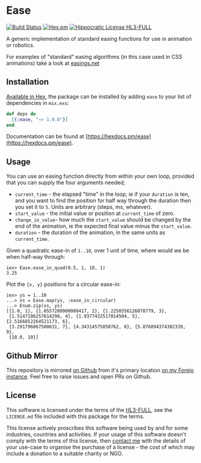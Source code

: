 # Ease

[![Build Status](https://drone.harton.dev/api/badges/james/ease/status.svg?ref=refs/heads/main)](https://drone.harton.dev/james/ease)
[![Hex.pm](https://img.shields.io/hexpm/v/ease.svg)](https://hex.pm/packages/ease)
[![Hippocratic License HL3-FULL](https://img.shields.io/static/v1?label=Hippocratic%20License&message=HL3-FULL&labelColor=5e2751&color=bc8c3d)](https://firstdonoharm.dev/version/3/0/full.html)

A generic implementation of standard easing functions for use in animation or
robotics.

For examples of "standard" easing algorithms (in this case used in CSS
animations) take a look at [easings.net](http://easings.net)

## Installation

[Available in Hex](https://hex.pm/packages/ease), the package can be installed
by adding `ease` to your list of dependencies in `mix.exs`:

```elixir
def deps do
  [{:ease, "~> 1.0.0"}]
end
```

Documentation can be found at [https://hexdocs.pm/ease](https://hexdocs.pm/ease).

## Usage

You can use an easing function directly from within your own loop, provided
that you can supply the four arguments needed;

- `current_time` - the elapsed "time" in the loop, ie if your `duration` is
  ten, and you want to find the position for half way through the duration
  then you set it to `5`. Units are arbitrary (steps, ms, whatever).
- `start_value` - the initial value or position at `current_time` of zero.
- `change_in_value`- how much the `start_value` should be changed by the end
  of the animation, ie the expected final value minus the `start_value`.
- `duration` - the duration of the animation, in the same units as `current_time`.

Given a quadratic ease-in of `1..10`, over 1 unit of time, where would we be
when half-way through:

    iex> Ease.ease_in_quad(0.5, 1, 10, 1)
    3.25

Plot the `{x, y}` positions for a circular ease-in:

    iex> ys = 1..10
    ...> xs = Ease.map(ys, :ease_in_circular)
    ...> Enum.zip(xs, ys)
    [{1.0, 1}, {1.0557280900008417, 2}, {1.2250356126078779, 3},
     {1.5147186257614298, 4}, {1.9377422517014504, 5}, {2.5166852264521173, 6},
     {3.291796067500631, 7}, {4.34314575050762, 8}, {5.876894374382339, 9},
     {10.0, 10}]

## Github Mirror

This repository is mirrored [on Github](https://github.com/jimsynz/ease)
from it's primary location [on my Forejo instance](https://harton.dev/james/ease).
Feel free to raise issues and open PRs on Github.

## License

This software is licensed under the terms of the
[HL3-FULL](https://firstdonoharm.dev), see the `LICENSE.md` file included with
this package for the terms.

This license actively proscribes this software being used by and for some
industries, countries and activities. If your usage of this software doesn't
comply with the terms of this license, then [contact me](mailto:james@harton.nz)
with the details of your use-case to organise the purchase of a license - the
cost of which may include a donation to a suitable charity or NGO.
